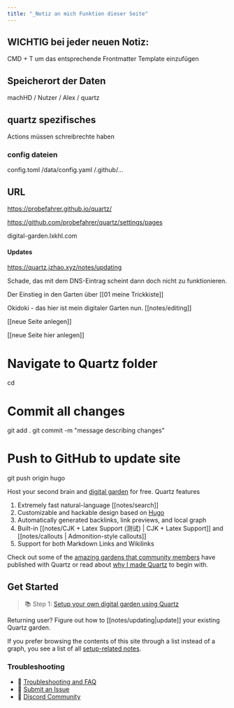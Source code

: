 ```yaml
---
title: "_Notiz an mich Funktion dieser Seite"
---
```


## WICHTIG bei jeder neuen Notiz:
CMD + T um das entsprechende Frontmatter Template einzufügen


## Speicherort der Daten
machHD / Nutzer / Alex / quartz

## quartz spezifisches
Actions müssen schreibrechte haben

### config dateien
config.toml
/data/config.yaml
/.github/...

## URL
https://probefahrer.github.io/quartz/

https://github.com/probefahrer/quartz/settings/pages

digital-garden.lxkhl.com

#### Updates
https://quartz.jzhao.xyz/notes/updating

Schade, das mit dem DNS-Eintrag scheint dann doch nicht zu funktionieren.



Der Einstieg in den Garten über [[01 meine Trickkiste]]

Okidoki - das hier ist mein digitaler Garten nun. 
[[notes/editing]]

[[neue Seite anlegen]]

[[neue Seite hier anlegen]]




# Navigate to Quartz folder
cd <path-to-quartz>

# Commit all changes
git add .
git commit -m "message describing changes"

# Push to GitHub to update site
git push origin hugo



Host your second brain and [digital garden](https://jzhao.xyz/posts/networked-thought) for free. Quartz features

1. Extremely fast natural-language [[notes/search]]
2. Customizable and hackable design based on [Hugo](https://gohugo.io/)
3. Automatically generated backlinks, link previews, and local graph
4. Built-in [[notes/CJK + Latex Support (测试) | CJK + Latex Support]] and [[notes/callouts | Admonition-style callouts]]
5. Support for both Markdown Links and Wikilinks

Check out some of the [amazing gardens that community members](notes/showcase.md) have published with Quartz or read about [why I made Quartz](notes/philosophy.md) to begin with.

## Get Started
> 📚 Step 1: [Setup your own digital garden using Quartz](notes/setup.md)

Returning user? Figure out how to [[notes/updating|update]] your existing Quartz garden.

If you prefer browsing the contents of this site through a list instead of a graph, you see a list of all [setup-related notes](/tags/setup).

### Troubleshooting
- 🚧 [Troubleshooting and FAQ](notes/troubleshooting.md)
- 🐛 [Submit an Issue](https://github.com/jackyzha0/quartz/issues)
- 👀 [Discord Community](https://discord.gg/cRFFHYye7t)

